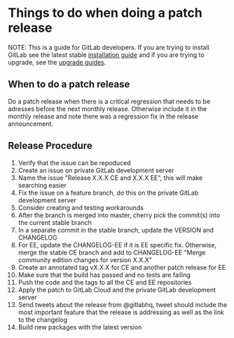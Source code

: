 # Things to do when doing a patch release

NOTE: This is a guide for GitLab developers. If you are trying to install GitLab see the latest stable [installation guide](install/installation.md) and if you are trying to upgrade, see the [upgrade guides](update).

## When to do a patch release

Do a patch release when there is a critical regression that needs to be adresses before the next monthly release.
Otherwise include it in the monthly release and note there was a regression fix in the release announcement.

## Release Procedure

1. Verify that the issue can be repoduced
1. Create an issue on private GitLab development server
1. Name the issue "Release X.X.X CE and X.X.X EE", this will make searching easier
1. Fix the issue on a feature branch, do this on the private GitLab development server
1. Consider creating and testing workarounds
1. After the branch is merged into master, cherry pick the commit(s) into the current stable branch
1. In a separate commit in the stable branch, update the VERSION and CHANGELOG
1. For EE, update the CHANGELOG-EE if it is EE specific fix. Otherwise, merge the stable CE branch and add to CHANGELOG-EE "Merge community edition changes for version X.X.X"
1. Create an annotated tag vX.X.X for CE and another patch release for EE
1. Make sure that the build has passed and no tests are failing
1. Push the code and the tags to all the CE and EE repositories
1. Apply the patch to GitLab Cloud and the private GitLab development server
1. Send tweets about the release from @gitlabhq, tweet should include the most important feature that the release is addressing as well as the link to the changelog
1. Build new packages with the latest version

